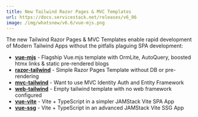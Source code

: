 ```yaml
---
title: New Tailwind Razor Pages & MVC Templates
url: https://docs.servicestack.net/releases/v6_06
image: /img/whatsnew/v6.6/vue-mjs.png
---
```


The new Tailwind Razor Pages & MVC Templates enable rapid development of Modern Tailwind Apps without the pitfalls plaguing SPA development:

- **[vue-mjs](https://vue-mjs.web-templates.io)** - Flagship Vue.mjs template with OrmLite, AutoQuery, boosted htmx links & static pre-rendered blogs
- **[razor-tailwind](https://razor-tailwind.web-templates.io)** - Simple Razor Pages Template without DB or pre-rendering
- **[mvc-tailwind](https://mvc-tailwind.web-templates.io)** - Want to use MVC Identity Auth and Entity Framework
- **[web-tailwind](https://web-tailwind.web-templates.io)** - Empty tailwind template with no web framework configured
- **[vue-vite](https://vue-vite.jamstacks.net)** - Vite + TypeScript in a simpler JAMStack Vite SPA App
- **[vue-ssg](https://vue-ssg.jamstacks.net)** - Vite + TypeScript in an advanced JAMStack Vite SSG App
